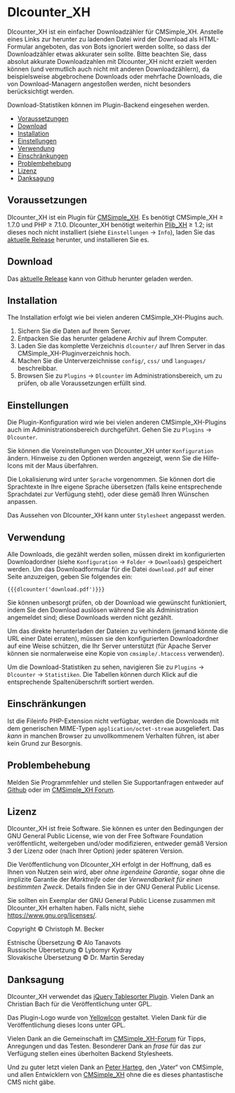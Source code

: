 # Dlcounter_XH

Dlcounter_XH ist ein einfacher Downloadzähler für CMSimple_XH. Anstelle
eines Links zur herunter zu ladenden Datei wird der Download als
HTML-Formular angeboten, das von Bots ignoriert werden sollte, so dass der
Downloadzähler etwas akkurater sein sollte. Bitte beachten Sie, dass absolut
akkurate Downloadzahlen mit Dlcounter_XH nicht erzielt werden können (und
vermutlich auch nicht mit anderen Downloadzählern), da beispielsweise
abgebrochene Downloads oder mehrfache Downloads, die von Download-Managern
angestoßen werden, nicht besonders berücksichtigt werden.

Download-Statistiken können im Plugin-Backend eingesehen werden.

- [Voraussetzungen](#voraussetzungen)
- [Download](#download)
- [Installation](#installation)
- [Einstellungen](#einstellungen)
- [Verwendung](#verwendung)
- [Einschränkungen](#einschränkungen)
- [Problembehebung](#problembehebung)
- [Lizenz](#lizenz)
- [Danksagung](#danksagung)

## Voraussetzungen

Dlcounter_XH ist ein Plugin für [CMSimple_XH](https://www.cmsimple-xh.org/de/).
Es benötigt CMSimple_XH ≥ 1.7.0 und PHP ≥ 7.1.0.
Dlcounter_XH benötigt weiterhin [Plib_XH](https://github.com/cmb69/plib_xh) ≥ 1.2;
ist dieses noch nicht installiert (siehe `Einstellungen` → `Info`),
laden Sie das [aktuelle Release](https://github.com/cmb69/plib_xh/releases/latest)
herunter, und installieren Sie es.

## Download

Das [aktuelle Release](https://github.com/cmb69/dlcounter_xh/releases/latest)
kann von Github herunter geladen werden.

## Installation

The Installation erfolgt wie bei vielen anderen CMSimple_XH-Plugins auch.

1. Sichern Sie die Daten auf Ihrem Server.
1. Entpacken Sie das herunter geladene Archiv auf Ihrem Computer.
1. Laden Sie das komplette Verzeichnis `dlcounter/` auf Ihren Server in
   das CMSimple_XH-Pluginverzeichnis hoch.
1. Machen Sie die Unterverzeichnisse `config/`, `css/`
   und `languages/` beschreibbar.
1. Browsen Sie zu `Plugins` → `Dlcounter` im Administrationsbereich,
   um zu prüfen, ob alle Voraussetzungen erfüllt sind.

## Einstellungen

Die Plugin-Konfiguration wird wie bei vielen anderen CMSimple_XH-Plugins
auch im Administrationsbereich durchgeführt.
Gehen Sie zu `Plugins` → `Dlcounter`.

Sie können die Voreinstellungen von Dlcounter_XH unter `Konfiguration` ändern.
Hinweise zu den Optionen werden angezeigt, wenn Sie die Hilfe-Icons
mit der Maus überfahren.

Die Lokalisierung wird unter `Sprache` vorgenommen. Sie können dort die
Sprachtexte in Ihre eigene Sprache übersetzen (falls keine entsprechende
Sprachdatei zur Verfügung steht), oder diese gemäß Ihren Wünschen anpassen.

Das Aussehen von Dlcounter_XH kann unter `Stylesheet` angepasst werden.

## Verwendung

Alle Downloads, die gezählt werden sollen, müssen direkt im konfigurierten
Downloadordner (siehe `Konfiguration` → `Folder` → `Downloads`) gespeichert werden.
Um das Downloadformular für die Datei `download.pdf` auf einer Seite anzuzeigen,
geben Sie folgendes ein:

    {{{dlcounter('download.pdf')}}}

Sie können unbesorgt prüfen, ob der Download wie gewünscht funktioniert,
indem Sie den Download auslösen während Sie als Administration angemeldet
sind; diese Downloads werden nicht gezählt.

Um das direkte herunterladen der Dateien zu verhindern (jemand könnte die
URL einer Datei erraten), müssen sie den konfigurierten Downloadordner auf
eine Weise schützen, die Ihr Server unterstützt (für Apache Server können
sie normalerweise eine Kopie von `cmsimple/.htaccess` verwenden).

Um die Download-Statistiken zu sehen, navigieren Sie zu
`Plugins` → `Dlcounter` → `Statistiken`.
Die Tabellen können durch Klick auf die entsprechende Spaltenüberschrift sortiert werden.

## Einschränkungen

Ist die Fileinfo PHP-Extension nicht verfügbar, werden die Downloads mit dem
generischen MIME-Typen `application/octet-stream` ausgeliefert.
Das *kann*  in manchen Browser zu unvollkommenem Verhalten führen, ist
aber kein Grund zur Besorgnis.

## Problembehebung

Melden Sie Programmfehler und stellen Sie Supportanfragen entweder auf
[Github](https://github.com/cmb69/dlcounter_xh/issues)
oder im [CMSimple_XH Forum](https://cmsimpleforum.com/).

## Lizenz

Dlcounter_XH ist freie Software. Sie können es unter den Bedingungen
der GNU General Public License, wie von der Free Software Foundation
veröffentlicht, weitergeben und/oder modifizieren, entweder gemäß
Version 3 der Lizenz oder (nach Ihrer Option) jeder späteren Version.

Die Veröffentlichung von Dlcounter_XH erfolgt in der Hoffnung, daß es
Ihnen von Nutzen sein wird, aber *ohne irgendeine Garantie*, sogar ohne
die implizite Garantie der *Marktreife* oder der *Verwendbarkeit für einen
bestimmten Zweck*. Details finden Sie in der GNU General Public License.

Sie sollten ein Exemplar der GNU General Public License zusammen mit
Dlcounter_XH erhalten haben. Falls nicht, siehe <https://www.gnu.org/licenses/>.

Copyright © Christoph M. Becker

Estnische Übersetzung © Alo Tanavots<br>
Russische Übersetzung © Lybomyr Kydray<br>
Slovakische Übersetzung © Dr. Martin Sereday

## Danksagung

Dlcounter_XH verwendet das [jQuery Tablesorter Plugin](https://github.com/christianbach/tablesorter).
Vielen Dank an Christian Bach für die Veröffentlichung unter GPL.

Das Plugin-Logo wurde von [YellowIcon](http://yellowicon.com/) gestaltet.
Vielen Dank für die Veröffentlichung dieses Icons unter GPL.

Vielen Dank an die Gemeinschaft im [CMSimple_XH-Forum](https://www.cmsimpleforum.com/)
für Tipps, Anregungen und das Testen.
Besonderer Dank an *frase* für das zur Verfügung stellen eines überholten
Backend Stylesheets.

Und zu guter letzt vielen Dank an [Peter Harteg](http://www.harteg.dk/),
den „Vater“ von CMSimple, und allen Entwicklern von
[CMSimple_XH](https://www.cmsimple-xh.org/de/) ohne die es dieses
phantastische CMS nicht gäbe.
